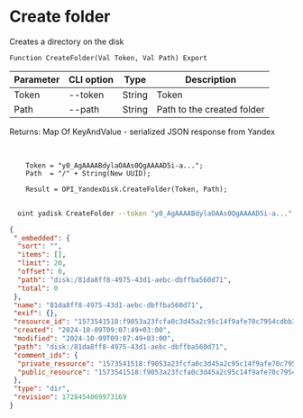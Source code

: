 ﻿---
sidebar_position: 2
---

# Create folder
 Creates a directory on the disk



`Function CreateFolder(Val Token, Val Path) Export`

  | Parameter | CLI option | Type | Description |
  |-|-|-|-|
  | Token | --token | String | Token |
  | Path | --path | String | Path to the created folder |

  
  Returns:  Map Of KeyAndValue - serialized JSON response from Yandex

<br/>




```bsl title="Code example"
    Token = "y0_AgAAAABdylaOAAs0QgAAAAD5i-a...";
    Path  = "/" + String(New UUID);

    Result = OPI_YandexDisk.CreateFolder(Token, Path);
```



```sh title="CLI command example"
    
  oint yadisk CreateFolder --token "y0_AgAAAABdylaOAAs0QgAAAAD5i-a..." --path %path%

```

```json title="Result"
{
 "_embedded": {
  "sort": "",
  "items": [],
  "limit": 20,
  "offset": 0,
  "path": "disk:/81da8ff8-4975-43d1-aebc-dbffba560d71",
  "total": 0
 },
 "name": "81da8ff8-4975-43d1-aebc-dbffba560d71",
 "exif": {},
 "resource_id": "1573541518:f9053a23fcfa0c3d45a2c95c14f9afe70c7954cdbb35c58bf2f16a61ed289880",
 "created": "2024-10-09T09:07:49+03:00",
 "modified": "2024-10-09T09:07:49+03:00",
 "path": "disk:/81da8ff8-4975-43d1-aebc-dbffba560d71",
 "comment_ids": {
  "private_resource": "1573541518:f9053a23fcfa0c3d45a2c95c14f9afe70c7954cdbb35c58bf2f16a61ed289880",
  "public_resource": "1573541518:f9053a23fcfa0c3d45a2c95c14f9afe70c7954cdbb35c58bf2f16a61ed289880"
 },
 "type": "dir",
 "revision": 1728454069973169
}
```
